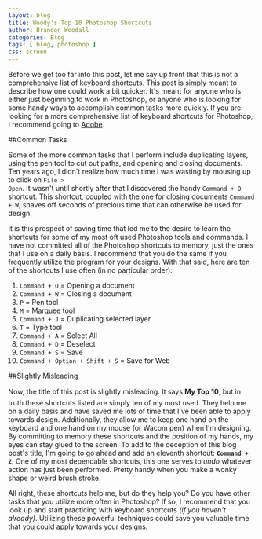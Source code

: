 ```yaml
---
layout: blog
title: Woody's Top 10 Photoshop Shortcuts
author: Brandon Woodall
categories: Blog
tags: [ blog, photoshop ]
css: screen
---
```


Before we get too far into this post, let me say up front that this is not a comprehensive list of keyboard shortcuts.  This post is simply meant to describe how one could work a bit quicker.  It's meant for anyone who is either just beginning to work in Photoshop, or anyone who is looking for some handy ways to accomplish common tasks more quickly.  If you are looking for a more comprehensive list of keyboard shortcuts for Photoshop, I recommend going to [Adobe](http://helpx.adobe.com/en/photoshop/using/default-keyboard-shortcuts.html).

##Common Tasks

Some of the more common tasks that I perform include duplicating layers, using the pen tool to cut out paths, and opening and closing documents.  Ten years ago, I didn't realize how much time I was wasting by mousing up to click on <code class="language-markup">File > Open</code>.  It wasn't until shortly after that I discovered the handy <code class="language-markup">Command + O</code> shortcut.  This shortcut, coupled with the one for closing documents <code class="language-markup">Command + W</code>, shaves off seconds of precious time that can otherwise be used for design.

It is this prospect of saving time that led me to the desire to learn the shortcuts for some of my most oft used Photoshop tools and commands.  I have not committed all of the Photoshop shortcuts to memory, just the ones that I use on a daily basis.  I recommend that you do the same if you frequently utilize the program for your designs.  With that said, here are ten of the shortcuts I use often (in no particular order):

1.  <code class="language-markup">Command + O</code> = Opening a document
2.  <code class="language-markup">Command + W</code> = Closing a document
3.  <code class="language-markup">P</code> = Pen tool
4.  <code class="language-markup">M</code> = Marquee tool
5.  <code class="language-markup">Command + J</code> = Duplicating selected layer
6.  <code class="language-markup">T</code> = Type tool
7.  <code class="language-markup">Command + A</code> = Select All
8.  <code class="language-markup">Command + D</code> = Deselect
9.  <code class="language-markup">Command + S</code> = Save
10.  <code class="language-markup">Command + Option + Shift + S</code> = Save for Web

##Slightly Misleading

Now, the title of this post is slightly misleading.  It says <strong>My Top 10&#133;</strong>, but in truth these shortcuts listed are simply ten of my most used.  They help me on a daily basis and have saved me lots of time that I've been able to apply towards design.  Additionally, they allow me to keep one hand on the keyboard and one hand on my mouse (or Wacom pen) when I'm designing.  By committing to memory these shortcuts and the position of my hands, my eyes can stay glued to the screen.  To add to the deception of this blog post's title, I'm going to go ahead and add an eleventh shortcut: <code class="language-markup"><strong>Command + Z</strong></code>.  One of my most dependable shortcuts, this one serves to <em>undo</em> whatever action has just been performed.  Pretty handy when you make a wonky shape or weird brush stroke.

All right, these shortcuts help me, but do they help you?  Do you have other tasks that you utilize more often in Photoshop?  If so, I recommend that you look up and start practicing with keyboard shortcuts <em>(if you haven't already)</em>.  Utilizing these powerful techniques could save you valuable time that you could apply towards your designs.